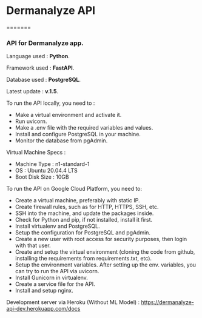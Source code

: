 # Dermanalyze API

=======

### API for Dermanalyze app.

Language used : **Python**.

Framework used : **FastAPI**.

Database used : **PostgreSQL**.

Latest update : **v.1.5**.

To run the API locally, you need to :
- Make a virtual environment and activate it.
- Run uvicorn.
- Make a .env file with the required variables and values.
- Install and configure PostgreSQL in your machine.
- Monitor the database from pgAdmin.

Virtual Machine Specs :
- Machine Type : n1-standard-1
- OS : Ubuntu 20.04.4 LTS
- Boot Disk Size : 10GB

To run the API on Google Cloud Platform, you need to:
- Create a virtual machine, preferably with static IP.
- Create firewall rules, such as for HTTP, HTTPS, SSH, etc.
- SSH into the machine, and update the packages inside.
- Check for Python and pip, if not installed, install it first.
- Install virtualenv and PostgreSQL.
- Setup the configuration for PostgreSQL and pgAdmin.
- Create a new user with root access for security purposes, then login with that user.
- Create and setup the virtual environment (cloning the code from github, installing the requirements from requirements.txt, etc).
- Setup the environment variables. After setting up the env. variables, you can try to run the API via uvicorn.
- Install Gunicorn in virtualenv.
- Create a service file for the API.
- Install and setup nginx.

Development server via Heroku (Without ML Model) : https://dermanalyze-api-dev.herokuapp.com/docs
